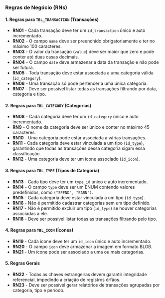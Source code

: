 ### **Regras de Negócio (RNs)**  

#### **1. Regras para `TBL_TRANSACTION` (Transações)**  
- **RN01** - Cada transação deve ter um `id_transaction` único e auto incrementado.  
- **RN02** - O campo `name` deve ser preenchido obrigatoriamente e ter no máximo 100 caracteres.  
- **RN03** - O valor da transação (`value`) deve ser maior que zero e pode conter até duas casas decimais.  
- **RN04** - O campo `date` deve armazenar a data da transação e não pode ser futura.  
- **RN05** - Toda transação deve estar associada a uma categoria válida (`id_category`).  
- **RN06** - Uma transação só pode pertencer a uma única categoria.  
- **RN07** - Deve ser possível listar todas as transações filtrando por data, categoria e tipo.  

#### **2. Regras para `TBL_CATEGORY` (Categorias)**  
- **RN08** - Cada categoria deve ter um `id_category` único e auto incrementado.  
- **RN9** - O nome da categoria deve ser único e conter no máximo 45 caracteres.  
- **RN10** - Uma categoria pode estar associada a várias transações.  
- **RN11** - Cada categoria deve estar vinculada a um tipo (`id_type`), garantindo que todas as transações dessa categoria sigam essa classificação.  
- **RN12** - Uma categoria deve ter um ícone associado (`id_icon`).  

#### **3. Regras para `TBL_TYPE` (Tipos de Categoria)**  
- **RN13** - Cada tipo deve ter um `type_id` único e auto incrementado.  
- **RN14** - O campo `type` deve ser um ENUM contendo valores predefinidos, como `("SPEND", "EARN")`.  
- **RN15** - Cada categoria deve estar vinculada a um tipo (`id_type`).  
- **RN16** - Não é permitido cadastrar categorias sem um tipo definido.  
- **RN17** - Não é permitido excluir um tipo (`id_type`) se houver categorias associadas a ele.  
- **RN18** - Deve ser possível listar todas as transações filtrando pelo tipo.  

#### **4. Regras para `TBL_ICON` (Ícones)**  
- **RN19** - Cada ícone deve ter um `id_icon` único e auto incrementado.  
- **RN20** - O campo `icon` deve armazenar a imagem em formato BLOB.  
- **RN21** - Um ícone pode ser associado a uma ou mais categorias.  

#### **5. Regras Gerais**  
- **RN22** - Todas as chaves estrangeiras devem garantir integridade referencial, impedindo a criação de registros órfãos.  
- **RN23** - Deve ser possível gerar relatórios de transações agrupadas por categoria, tipo e período.  